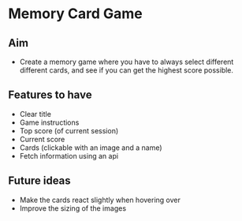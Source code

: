 # Memory Card Game

## Aim

- Create a memory game where you have to always select different different cards, and see if you can get the highest score possible.

## Features to have

- Clear title
- Game instructions
- Top score (of current session)
- Current score
- Cards (clickable with an image and a name)
- Fetch information using an api

## Future ideas

- Make the cards react slightly when hovering over
- Improve the sizing of the images
